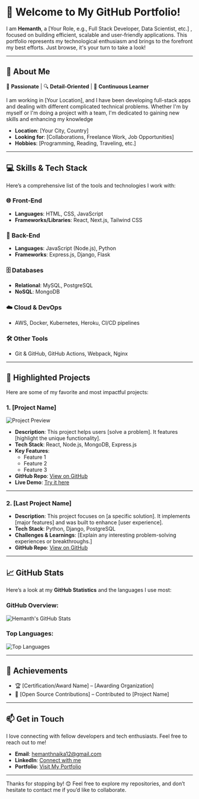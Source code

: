 # 👋 Welcome to My GitHub Portfolio!

I am **Hemanth**, a [Your Role, e.g., Full Stack Developer, Data Scientist, etc.] , focused on building efficient, scalable and user-friendly applications. This portfolio represents my technological enthusiasm and brings to the forefront my best efforts. Just browse, it's your turn to take a look!


---

## 💼 **About Me**

🎯 **Passionate** | 🔍 **Detail-Oriented** | 🧠 **Continuous Learner**

I am working in [Your Location], and I have been developing full-stack apps and dealing with different complicated technical problems. Whether I'm by myself or I'm doing a project with a team, I'm dedicated to gaining new skills and enhancing my knowledge

- **Location**: [Your City, Country]  
- **Looking for**: [Collaborations, Freelance Work, Job Opportunities]  
- **Hobbies**: [Programming, Reading, Traveling, etc.]

---

## 💻 **Skills & Tech Stack**

Here’s a comprehensive list of the tools and technologies I work with:

### 🌐 **Front-End**
- **Languages**: HTML, CSS, JavaScript
- **Frameworks/Libraries**: React, Next.js, Tailwind CSS

### 🔧 **Back-End**
- **Languages**: JavaScript (Node.js), Python
- **Frameworks**: Express.js, Django, Flask

### 🗄 **Databases**
- **Relational**: MySQL, PostgreSQL
- **NoSQL**: MongoDB

### ☁️ **Cloud & DevOps**
- AWS, Docker, Kubernetes, Heroku, CI/CD pipelines

### 🛠 **Other Tools**
- Git & GitHub, GitHub Actions, Webpack, Nginx

---

## 🚀 **Highlighted Projects**

Here are some of my favorite and most impactful projects:

### **1. [Project Name]**
![Project Preview](https://via.placeholder.com/800x400.png)  <!-- Add your project image if applicable -->
- **Description**: This project helps users [solve a problem]. It features [highlight the unique functionality].
- **Tech Stack**: React, Node.js, MongoDB, Express.js
- **Key Features**:
   - Feature 1
   - Feature 2
   - Feature 3
- **GitHub Repo**: [View on GitHub](https://github.com/Hemanth/project-repo)
- **Live Demo**: [Try it here](https://example.com)

---

### **2. [Last Project Name]**
- **Description**: This project focuses on [a specific solution]. It implements [major features] and was built to enhance [user experience].
- **Tech Stack**: Python, Django, PostgreSQL
- **Challenges & Learnings**: [Explain any interesting problem-solving experiences or breakthroughs.]
- **GitHub Repo**: [View on GitHub](https://github.com/Hemanth/last-project-repo)

---

## 📈 **GitHub Stats**

Here’s a look at my **GitHub Statistics** and the languages I use most:

### **GitHub Overview**:
![Hemanth's GitHub Stats](https://github-readme-stats.vercel.app/api?username=Hemanth&show_icons=true&theme=radical&count_private=true)

### **Top Languages**:
![Top Languages](https://github-readme-stats.vercel.app/api/top-langs/?username=Hemanth&layout=compact&theme=radical)

---

## 🏅 **Achievements**

- 🏆 [Certification/Award Name] – [Awarding Organization]
- 📃 [Open Source Contributions] – Contributed to [Project Name]

---

## 📫 **Get in Touch**

I love connecting with fellow developers and tech enthusiasts. Feel free to reach out to me!

- **Email**: [hemanthnaika12@gmail.com](mailto:youremail@example.com)
- **LinkedIn**: [Connect with me](https://www.linkedin.com/in/hemanth-naika/)
- **Portfolio**: [Visit My Portfolio](https://yourportfolio.com)

---

Thanks for stopping by! 😊 Feel free to explore my repositories, and don’t hesitate to contact me if you’d like to collaborate.
